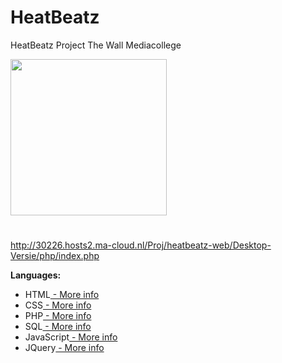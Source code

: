 # HeatBeatz
 HeatBeatz Project The Wall Mediacollege

<img src="http://66.media.tumblr.com/476b6aa6906e426d3d1483f724fdf43a/tumblr_nk6h6eQSjw1tcuj64o1_400.gif" width="250" style="max-width:100%;">

#
http://30226.hosts2.ma-cloud.nl/Proj/heatbeatz-web/Desktop-Versie/php/index.php



<b>Languages:</b>

* HTML[ -  More info](https://en.wikipedia.org/wiki/HTML5)
* CSS[ - More info](https://en.wikipedia.org/wiki/Cascading_Style_Sheets)
* PHP[ - More info](https://en.wikipedia.org/wiki/PHP)
* SQL[ - More info](https://en.wikipedia.org/wiki/SQL)
* JavaScript[ - More info](https://en.wikipedia.org/wiki/JavaScript)
* JQuery[ - More info](https://en.wikipedia.org/wiki/JQuery)
